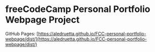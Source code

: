 # freeCodeCamp Personal Portfolio Webpage Project

GitHub Pages: [https://aledruetta.github.io/FCC-personal-portfolio-webpage/dist/](https://aledruetta.github.io/FCC-personal-portfolio-webpage/dist/)
